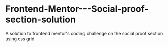 # Frontend-Mentor---Social-proof-section-solution
A solution to frontend mentor's coding challenge on the social proof section using css grid
